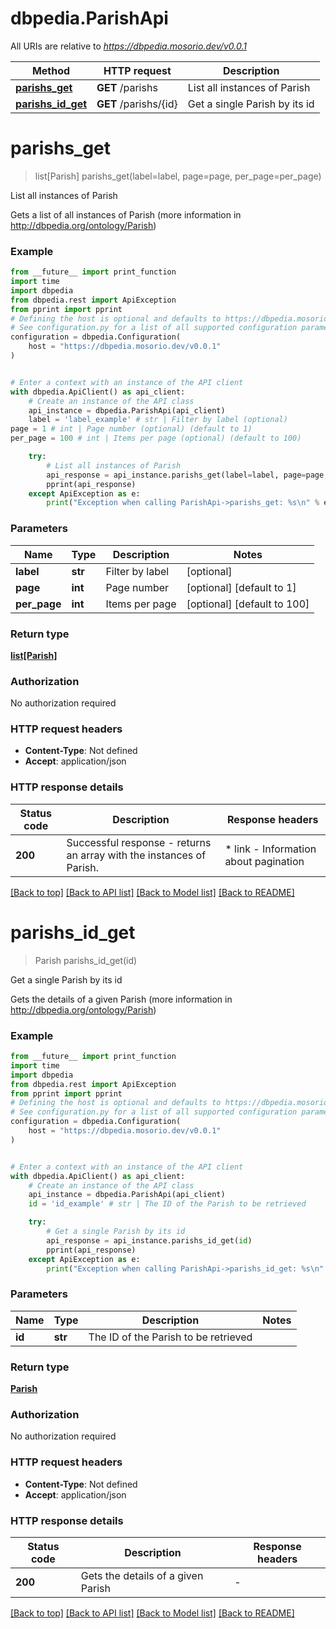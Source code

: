 # dbpedia.ParishApi

All URIs are relative to *https://dbpedia.mosorio.dev/v0.0.1*

Method | HTTP request | Description
------------- | ------------- | -------------
[**parishs_get**](ParishApi.md#parishs_get) | **GET** /parishs | List all instances of Parish
[**parishs_id_get**](ParishApi.md#parishs_id_get) | **GET** /parishs/{id} | Get a single Parish by its id


# **parishs_get**
> list[Parish] parishs_get(label=label, page=page, per_page=per_page)

List all instances of Parish

Gets a list of all instances of Parish (more information in http://dbpedia.org/ontology/Parish)

### Example

```python
from __future__ import print_function
import time
import dbpedia
from dbpedia.rest import ApiException
from pprint import pprint
# Defining the host is optional and defaults to https://dbpedia.mosorio.dev/v0.0.1
# See configuration.py for a list of all supported configuration parameters.
configuration = dbpedia.Configuration(
    host = "https://dbpedia.mosorio.dev/v0.0.1"
)


# Enter a context with an instance of the API client
with dbpedia.ApiClient() as api_client:
    # Create an instance of the API class
    api_instance = dbpedia.ParishApi(api_client)
    label = 'label_example' # str | Filter by label (optional)
page = 1 # int | Page number (optional) (default to 1)
per_page = 100 # int | Items per page (optional) (default to 100)

    try:
        # List all instances of Parish
        api_response = api_instance.parishs_get(label=label, page=page, per_page=per_page)
        pprint(api_response)
    except ApiException as e:
        print("Exception when calling ParishApi->parishs_get: %s\n" % e)
```

### Parameters

Name | Type | Description  | Notes
------------- | ------------- | ------------- | -------------
 **label** | **str**| Filter by label | [optional] 
 **page** | **int**| Page number | [optional] [default to 1]
 **per_page** | **int**| Items per page | [optional] [default to 100]

### Return type

[**list[Parish]**](Parish.md)

### Authorization

No authorization required

### HTTP request headers

 - **Content-Type**: Not defined
 - **Accept**: application/json

### HTTP response details
| Status code | Description | Response headers |
|-------------|-------------|------------------|
**200** | Successful response - returns an array with the instances of Parish. |  * link - Information about pagination <br>  |

[[Back to top]](#) [[Back to API list]](../README.md#documentation-for-api-endpoints) [[Back to Model list]](../README.md#documentation-for-models) [[Back to README]](../README.md)

# **parishs_id_get**
> Parish parishs_id_get(id)

Get a single Parish by its id

Gets the details of a given Parish (more information in http://dbpedia.org/ontology/Parish)

### Example

```python
from __future__ import print_function
import time
import dbpedia
from dbpedia.rest import ApiException
from pprint import pprint
# Defining the host is optional and defaults to https://dbpedia.mosorio.dev/v0.0.1
# See configuration.py for a list of all supported configuration parameters.
configuration = dbpedia.Configuration(
    host = "https://dbpedia.mosorio.dev/v0.0.1"
)


# Enter a context with an instance of the API client
with dbpedia.ApiClient() as api_client:
    # Create an instance of the API class
    api_instance = dbpedia.ParishApi(api_client)
    id = 'id_example' # str | The ID of the Parish to be retrieved

    try:
        # Get a single Parish by its id
        api_response = api_instance.parishs_id_get(id)
        pprint(api_response)
    except ApiException as e:
        print("Exception when calling ParishApi->parishs_id_get: %s\n" % e)
```

### Parameters

Name | Type | Description  | Notes
------------- | ------------- | ------------- | -------------
 **id** | **str**| The ID of the Parish to be retrieved | 

### Return type

[**Parish**](Parish.md)

### Authorization

No authorization required

### HTTP request headers

 - **Content-Type**: Not defined
 - **Accept**: application/json

### HTTP response details
| Status code | Description | Response headers |
|-------------|-------------|------------------|
**200** | Gets the details of a given Parish |  -  |

[[Back to top]](#) [[Back to API list]](../README.md#documentation-for-api-endpoints) [[Back to Model list]](../README.md#documentation-for-models) [[Back to README]](../README.md)

